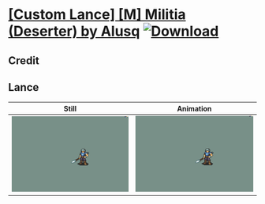 # [\[Custom Lance\] \[M\] Militia \(Deserter\) by Alusq](./) [![Download](https://img.shields.io/badge/Download--red?style=social&logo=github)](https://minhaskamal.github.io/DownGit/#/home?url=https://github.com/Klokinator/FE-Repo/tree/main/Battle%20Animations%2FInfantry%20-%20(Lnc)%20Soldiers%2C%20Halberdiers%2F%5BCustom%20Lance%5D%20%5BM%5D%20Militia%20(Deserter)%20by%20Alusq%2F2.%20Lance)

## Credit



## Lance

| Still | Animation |
| :---: | :-------: |
| ![Lance still](./Lance_000.png) | ![Lance animation](./Lance.gif) |
